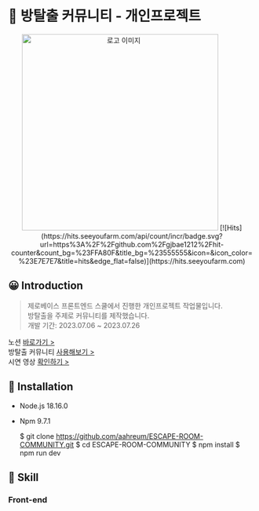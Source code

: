 # 🚪 방탈출 커뮤니티 - 개인프로젝트

  
<p align="center"><img src="https://img1.daumcdn.net/thumb/R1280x0/?scode=mtistory2&fname=https%3A%2F%2Fblog.kakaocdn.net%2Fdn%2FcmZRK3%2FbtsoZMK1po6%2FyCfVos9vHjGqiLTzTEkPIk%2Fimg.png" alt="로고 이미지" width="400px">
[![Hits](https://hits.seeyoufarm.com/api/count/incr/badge.svg?url=https%3A%2F%2Fgithub.com%2Fgjbae1212%2Fhit-counter&count_bg=%23FFA80F&title_bg=%23555555&icon=&icon_color=%23E7E7E7&title=hits&edge_flat=false)](https://hits.seeyoufarm.com)
</p>

  
## 😀 Introduction

> 제로베이스 프론트엔드 스쿨에서 진행한 개인프로젝트 작업물입니다.  
> 방탈출을 주제로 커뮤니티를 제작했습니다.  
> 개발 기간: 2023.07.06 ~ 2023.07.26

노션 [바로가기 >]()  
방탈출 커뮤니티 [사용해보기 >](https://escape-room-dcc1b.web.app/)  
시연 영상 [확인하기 >](https://www.youtube.com/watch?v=J_TSjYNpNDg)
  


## 🔧 Installation
  
- Node.js 18.16.0  
- Npm 9.7.1  
  
    $ git clone https://github.com/aahreum/ESCAPE-ROOM-COMMUNITY.git
    $ cd ESCAPE-ROOM-COMMUNITY
    $ npm install
    $ npm run dev
  

## 🔎 Skill
  
### Front-end  



